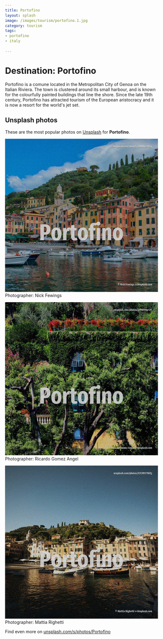 ```yaml
---
title: Portofino
layout: splash
image: /images/tourism/portofino.1.jpg
category: tourism
tags:
- portofino
- italy

---
```

# Destination: Portofino

Portofino  is a comune located in the Metropolitan City of Genoa on the Italian Riviera. The town is clustered around its small harbour, and is known for the colourfully painted buildings  that line the shore. Since the late 19th century, Portofino has attracted tourism of the European aristocracy and it is  now a resort for the world's jet set.   

 
## Unsplash photos
These are the most popular photos on [Unsplash](https://unsplash.com) for **Portofino**.
 
![Portofino](/images/tourism/portofino.1.jpg)
Photographer:  Nick Fewings
 
![Portofino](/images/tourism/portofino.2.jpg)
Photographer:  Ricardo Gomez Angel
 
![Portofino](/images/tourism/portofino.3.jpg)
Photographer:  Mattia Righetti
 
Find even more on [unsplash.com/s/photos/Portofino](https://unsplash.com/s/photos/Portofino)
 
